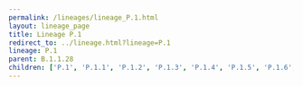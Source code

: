 ```yaml
---
permalink: /lineages/lineage_P.1.html
layout: lineage_page
title: Lineage P.1
redirect_to: ../lineage.html?lineage=P.1
lineage: P.1
parent: B.1.1.28
children: ['P.1', 'P.1.1', 'P.1.2', 'P.1.3', 'P.1.4', 'P.1.5', 'P.1.6', 'P.1.7', 'P.1.8', 'P.1.9', 'P.1.10', 'P.1.10.1', 'P.1.10.2', 'P.1.11', 'P.1.12']
---
```

